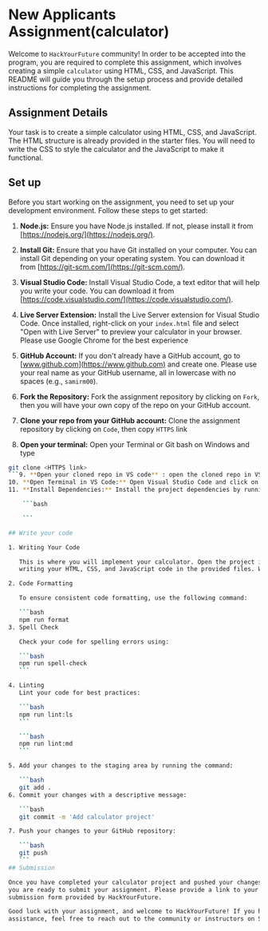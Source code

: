 # New Applicants Assignment(calculator)

Welcome to `HackYourFuture` community! In order to be accepted into the program, you are required
to complete this assignment, which involves creating a simple `calculator` using HTML, CSS, and JavaScript.
This README will guide you through the setup process and provide detailed instructions for completing
the assignment.

## Assignment Details

Your task is to create a simple calculator using HTML, CSS, and JavaScript. The HTML structure is already
provided in the starter files. You will need to write the CSS to style the calculator and the JavaScript
to make it functional.

## Set up

Before you start working on the assignment, you need to set up your development environment. Follow these steps
to get started:

1. **Node.js:** Ensure you have Node.js installed. If not, please install it from [https://nodejs.org/](https://nodejs.org/).

2. **Install Git:** Ensure that you have Git installed on your computer. You can install Git depending on your
   operating system. You can download it from [https://git-scm.com/](https://git-scm.com/).

3. **Visual Studio Code:** Install Visual Studio Code, a text editor that will help you write your code.
   You can download it from [https://code.visualstudio.com/](https://code.visualstudio.com/).

4. **Live Server Extension:** Install the Live Server extension for Visual Studio Code. Once installed,
   right-click on your `index.html` file and select "Open with Live Server" to preview your calculator in
   your browser. Please use Google Chrome for the best experience

5. **GitHub Account:** If you don't already have a GitHub account, go to [www.github.com](https://www.github.com)
   and create one. Please use your real name as your GitHub username, all in lowercase with no spaces (e.g., `samirm00`).

6. **Fork the Repository:** Fork the assignment repository by clicking on `Fork`,
   then you will have your own copy of the repo on your GitHub account.
7. **Clone your repo from your GitHub account:**
   Clone the assignment repository by clicking on `Code`, then copy `HTTPS` link
8. **Open your terminal:** Open your Terminal or Git bash on Windows and type

````bash
git clone <HTTPS link>
```9. **Open your cloned repo in VS code** : open the cloned repo in VS code.
10. **Open Terminal in VS Code:** Open Visual Studio Code and click on "Terminal," then choose "New Terminal."
11. **Install Dependencies:** Install the project dependencies by running the following command inside your project folder:

    ```bash

    ```

## Write your code

1. Writing Your Code

   This is where you will implement your calculator. Open the project in Visual Studio Code and start
   writing your HTML, CSS, and JavaScript code in the provided files. WHEN YOU ARE DONE WITH YOUR CODE, then move to the next step

2. Code Formatting

   To ensure consistent code formatting, use the following command:

   ```bash
   npm run format
3. Spell Check

   Check your code for spelling errors using:

   ```bash
   npm run spell-check
   ```

4. Linting
   Lint your code for best practices:

   ```bash
   npm run lint:ls
   ```

   ```bash
   npm run lint:md
   ```

5. Add your changes to the staging area by running the command:

   ```bash
   git add .
6. Commit your changes with a descriptive message:

   ```bash
   git commit -m 'Add calculator project'

7. Push your changes to your GitHub repository:

   ```bash
   git push
   ```
## Submission

Once you have completed your calculator project and pushed your changes to your GitHub repository,
you are ready to submit your assignment. Please provide a link to your GitHub repository in the
submission form provided by HackYourFuture.

Good luck with your assignment, and welcome to HackYourFuture! If you have any questions or need
assistance, feel free to reach out to the community or instructors on Slack. Happy coding!
